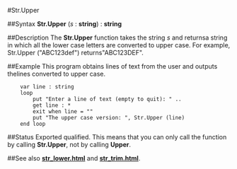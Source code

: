 
#Str.Upper

##Syntax
**Str.Upper** (*s* : **string**) : **string**



##Description
The **Str.Upper** function takes the string *s* and returnsa string in which all the lower case letters are converted to upper case. For example, Str.Upper ("ABC123def") returns"ABC123DEF".



##Example
This program obtains lines of text from the user and outputs thelines converted to upper case.


        var line : string
        loop
            put "Enter a line of text (empty to quit): " ..
            get line : *
            exit when line = ""
            put "The upper case version: ", Str.Upper (line)
        end loop
    
##Status
Exported qualified.
This means that you can only call the function by calling **Str.Upper**, not by calling **Upper**.



##See also
**[str_lower.html](Str.Lower)** and **[str_trim.html](Str.Trim)**.


